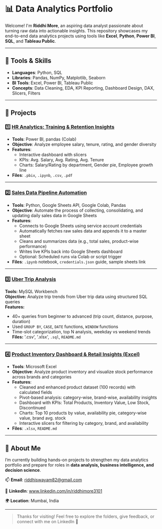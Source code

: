 # 📊 Data Analytics Portfolio

Welcome! I'm **Riddhi More**, an aspiring data analyst passionate about turning raw data into actionable insights. This repository showcases my end-to-end data analytics projects using tools like **Excel**, **Python**, **Power BI**, **SQL**, and **Tableau Public**.

---

## 🧰 Tools & Skills

- **Languages**: Python, SQL
- **Libraries**: Pandas, NumPy, Matplotlib, Seaborn
- **BI Tools**:  Excel, Power BI, Tableau Public
- **Concepts**:  Data Cleaning, EDA, KPI Reporting, Dashboard Design, DAX, Slicers, Filters

---

## 📂 Projects

### 1️⃣ [HR Analytics: Training & Retention Insights](./hr-analytics-training-retention)
- **Tools**: Power BI, pandas (Colab)
- **Objective**: Analyze employee salary, tenure, rating, and gender diversity
- **Features**:
  - Interactive dashboard with slicers
  - KPIs: Avg. Salary, Avg. Rating, Avg. Tenure
  - Charts: Salary/Rating by department, Gender pie, Employee growth line
- **Files**: `.pbix`, `.ipynb`, `.csv`, `.pdf`

---

### 2️⃣ [Sales Data Pipeline Automation](./sales-data-pipeline-automation.)
- **Tools**: Python, Google Sheets API, Google Colab, Pandas
- **Objective**: Automate the process of collecting, consolidating, and updating daily sales data in Google Sheets
- **Features**:
  - Connects to Google Sheets using service account credentials
  - Automatically fetches raw sales data and appends it to a master sheet
  - Cleans and summarizes data (e.g., total sales, product-wise performance)
  - Writes live KPIs back into Google Sheets dashboard
  - Optional: Scheduled runs via Colab or script trigger
- **Files**: `.ipynb` notebook, `credentials.json` guide, sample sheets link

---

### 3️⃣ [Uber Trip Analysis](./uber_trip_analysis)  
**Tools:** MySQL Workbench  
**Objective:** Analyze trip trends from Uber trip data using structured SQL queries  
**Features:**  
- 40+ queries from beginner to advanced (trip count, distance, purpose, duration)  
- Used `GROUP BY`, `CASE`, `DATE` functions, `WINDOW` functions  
- Time-slot categorization, top N analysis, weekday vs weekend trends  
**Files:** '.csv', '.xlsx', `.sql`, `README.md`

---

### 4️⃣ [Product Inventory Dashboard & Retail Insights (Excel)](./product-inventory-dashboard-retail-insights-in-excel)
- **Tools**: Microsoft Excel
- **Objective**: Analyze product inventory and visualize stock performance across brands and categories
- **Features**:
  - Cleaned and enhanced product dataset (100 records) with calculated fields
  - Pivot-based analysis: category-wise, brand-wise, availability insights
  - Dashboard with KPIs: Total Products, Inventory Value, Low Stock, Discontinued
  - Charts: Top 10 products by value, availability pie, category-wise value, brand avg. stock
  - Interactive slicers for filtering by category, brand, and availability
- **Files**: `.xlsx`, `README.md`

---

## 🧠 About Me

I’m currently building hands-on projects to strengthen my data analytics portfolio and prepare for roles in **data analysis, business intelligence, and decision science**.

📫 **Email**: riddhiswayam82@gmail.com 

🔗 **LinkedIn**: www.linkedin.com/in/riddhimore3101 

🌍 **Location**: Mumbai, India

---

> Thanks for visiting! Feel free to explore the folders, give feedback, or connect with me on LinkedIn 🙂

